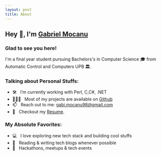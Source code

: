 ```yaml
---
layout: post
title: About
---
```

## Hey 👋, I'm [Gabriel Mocanu](https://github.com/gabrielmocanu/)

### Glad to see you here!

I'm a final year student pursuing Bachelors's in Computer Science 🎓 from Automatic Control and Computers UPB 🏛.

### Talking about Personal Stuffs:

- 🛠 &nbsp; I’m currently working with Perl, C,C#, .NET <br/>
- 👨🏻‍💻 &nbsp; Most of my projects are available on [Github](https://github.com/gabrielmocanu)
- 📫 &nbsp; Reach out to me: gabi.mocanu98@gmail.com
- 📝 &nbsp; Checkout my [Resume](https://github.com/gabrielmocanu/gabrielmocanu/blob/master/resume.pdf).

### My Absolute Favorites:

- 💻 &nbsp; I love exploring new tech stack and building cool stuffs
- 📰 &nbsp; Reading & writing tech blogs whenever possible
- 🍕 &nbsp; Hackathons, meetups & tech events